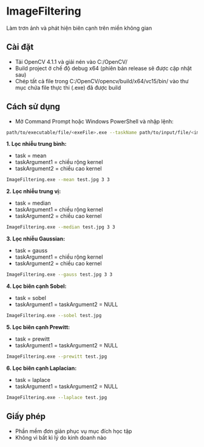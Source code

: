# ImageFiltering
Làm trơn ảnh và phát hiện biên cạnh trên miền không gian

## Cài đặt
  - Tải OpenCV 4.1.1 và giải nén vào C:/OpenCV/
  - Build project ở chế độ debug x64 (phiên bản release sẽ được cập nhật sau)
  - Chép tất cả file trong C:/OpenCV/opencv/build/x64/vc15/bin/ vào thư mục chứa file thực thi (.exe) đã được build
  
## Cách sử dụng
  - Mở Command Prompt hoặc Windows PowerShell và nhập lệnh:
  ```bash
  path/to/executable/file/<exeFile>.exe --taskName path/to/input/file/<imageFile>.jpg <taskArgument1> <taskArgument2>
  ```
**1. Lọc nhiễu trung bình:**
  - task = mean
  - taskArgument1 = chiều rộng kernel
  - taskArgument2 = chiều cao kernel
  ```bash
  ImageFiltering.exe --mean test.jpg 3 3
  ```
**2. Lọc nhiễu trung vị:**
  - task = median
  - taskArgument1 = chiều rộng kernel
  - taskArgument2 = chiều cao kernel
  ```bash
  ImageFiltering.exe --median test.jpg 3 3
  ```
**3. Lọc nhiễu Gaussian:**
  - task = gauss
  - taskArgument1 = chiều rộng kernel
  - taskArgument2 = chiều cao kernel
  ```bash
  ImageFiltering.exe --gauss test.jpg 3 3
  ```
  
**4. Lọc biên cạnh Sobel:**
  - task = sobel
  - taskArgument1 = taskArgument2 = NULL
  ```bash
  ImageFiltering.exe --sobel test.jpg
  ```
  
**5. Lọc biên cạnh Prewitt:**
  - task = prewitt
  - taskArgument1 = taskArgument2 = NULL
  ```bash
  ImageFiltering.exe --prewitt test.jpg
  ```
**6. Lọc biên cạnh Laplacian:**
  - task = laplace
  - taskArgument1 = taskArgument2 = NULL
  ```bash
  ImageFiltering.exe --laplace test.jpg
  ```
  
## Giấy phép
  - Phần mềm đơn giản phục vụ mục đích học tập
  - Không vì bất kì lý do kinh doanh nào
